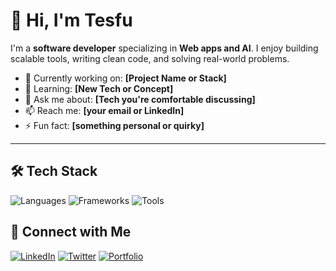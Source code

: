 # 👋 Hi, I'm Tesfu

I'm a **software developer** specializing in **Web apps and AI**. I enjoy building scalable tools, writing clean code, and solving real-world problems.

- 🔭 Currently working on: **[Project Name or Stack]**
- 🌱 Learning: **[New Tech or Concept]**
- 💬 Ask me about: **[Tech you're comfortable discussing]**
- 📫 Reach me: **[your email or LinkedIn]**
- ⚡ Fun fact: **[something personal or quirky]**

---

## 🛠️ Tech Stack

![Languages](https://skillicons.dev/icons?i=js,python,java,c++)
![Frameworks](https://skillicons.dev/icons?i=react,nodejs,django)
![Tools](https://skillicons.dev/icons?i=git,github,linux,vscode)

<!---

## 📈 GitHub Stats

![Your GitHub stats](https://github-readme-stats.vercel.app/api?username=your-username&show_icons=true&theme=radical)
![Top Langs](https://github-readme-stats.vercel.app/api/top-langs/?username=your-username&layout=compact&theme=radical)

---

## 📂 Projects

Here are a few projects I'm proud of:

| Project | Description | Tech |
|--------|-------------|------|
| [**Project Name**](https://github.com/yourusername/project) | Short description. | React, Node.js |
| [**Another Project**](https://github.com/yourusername/project) | One-liner about what it does. | Python, FastAPI |
| [**Cool CLI Tool**](https://github.com/yourusername/project) | A command-line tool that... | Rust, Bash |

---

## 📝 Blog & Articles

- [How I Built a CLI Tool in Rust](https://dev.to/yourprofile)
- [Improving API Performance with FastAPI](https://yourblog.com)

--->

## 🔗 Connect with Me

[![LinkedIn](https://img.shields.io/badge/LinkedIn-blue?style=for-the-badge&logo=linkedin)](https://linkedin.com/in/yourprofile)
[![Twitter](https://img.shields.io/badge/Twitter-1DA1F2?style=for-the-badge&logo=twitter)](https://twitter.com/yourhandle)
[![Portfolio](https://img.shields.io/badge/Portfolio-000?style=for-the-badge&logo=firefox-browser)](https://yourportfolio.com)
